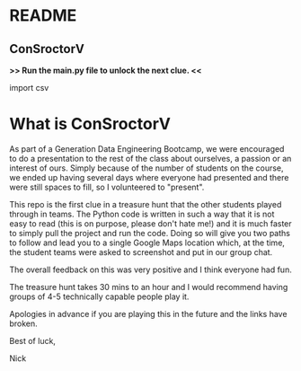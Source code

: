 # **README** 

## ConSroctorV
**>> Run the main.py file to unlock the next clue. <<**

import csv

# **What is ConSroctorV**                                                                                                                                                         
                                                                                                                                                           
As part of a Generation Data Engineering Bootcamp, we were encouraged to do a presentation to the rest of the class about ourselves, a passion or an interest of ours. Simply because of the number of students on the course, we ended up having several days where everyone had presented and there were still spaces to fill, so I volunteered to "present". 

This repo is the first clue in a treasure hunt that the other students played through in teams. The Python code is written in such a way that it is not easy to read (this is on purpose, please don't hate me!) and it is much faster to simply pull the project and run the code. Doing so will give you two paths to follow and lead you to a single Google Maps location which, at the time, the student teams were asked to screenshot and put in our group chat.

The overall feedback on this was very positive and I think everyone had fun.

The treasure hunt takes 30 mins to an hour and I would recommend having groups of 4-5 technically capable people play it.

Apologies in advance if you are playing this in the future and the links have broken.

Best of luck,

Nick
